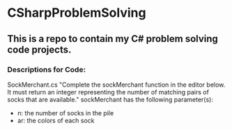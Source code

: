 # CSharpProblemSolving

## This is a repo to contain my C# problem solving code projects.

### Descriptions for Code:

SockMerchant.cs
"Complete the sockMerchant function in the editor below. It must return an integer representing the number of matching pairs of socks that are available."
sockMerchant has the following parameter(s):
- n: the number of socks in the pile
- ar: the colors of each sock

